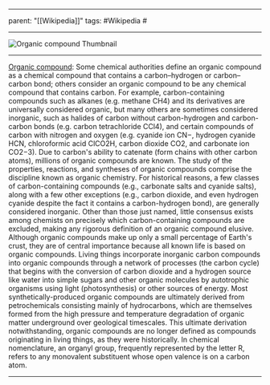 
---
parent: "[[Wikipedia]]"
tags:
	#Wikipedia
	#
	
---

![Organic compound Thumbnail](https://upload.wikimedia.org/wikipedia/commons/9/92/Methane-2D-stereo.svg)

---

[Organic compound](https://en.wikipedia.org/wiki/Organic_compound): Some chemical authorities define an organic compound as a chemical compound that contains a carbon–hydrogen or carbon–carbon bond; others consider an organic compound to be any chemical compound that contains carbon. For example, carbon-containing compounds such as alkanes (e.g. methane CH4) and its derivatives are universally considered organic, but many others are sometimes considered inorganic, such as halides of carbon without carbon-hydrogen and carbon-carbon bonds (e.g. carbon tetrachloride CCl4), and certain compounds of carbon with nitrogen and oxygen (e.g. cyanide ion CN−, hydrogen cyanide HCN, chloroformic acid ClCO2H, carbon dioxide CO2, and carbonate ion CO2−3).
Due to carbon's ability to catenate (form chains with other carbon atoms), millions of organic compounds are known. The study of the properties, reactions, and syntheses of organic compounds comprise the discipline known as organic chemistry. For historical reasons, a few classes of carbon-containing compounds (e.g., carbonate salts and cyanide salts), along with a few other exceptions (e.g., carbon dioxide, and even hydrogen cyanide despite the fact it contains a carbon-hydrogen bond), are generally considered inorganic. Other than those just named, little consensus exists among chemists on precisely which carbon-containing compounds are excluded, making any rigorous definition of an organic compound elusive.
Although organic compounds make up only a small percentage of Earth's crust, they are of central importance because all known life is based on organic compounds. Living things incorporate inorganic carbon compounds into organic compounds through a network of processes (the carbon cycle) that begins with the conversion of carbon dioxide and a hydrogen source like water into simple sugars and other organic molecules by autotrophic organisms using light (photosynthesis) or other sources of energy. Most synthetically-produced organic compounds are ultimately derived from petrochemicals consisting mainly of hydrocarbons, which are themselves formed from the high pressure and temperature degradation of organic matter underground over geological timescales. This ultimate derivation notwithstanding, organic compounds are no longer defined as compounds originating in living things, as they were historically.
In chemical nomenclature, an organyl group, frequently represented by the letter R, refers to any monovalent substituent whose open valence is on a carbon atom.

---


